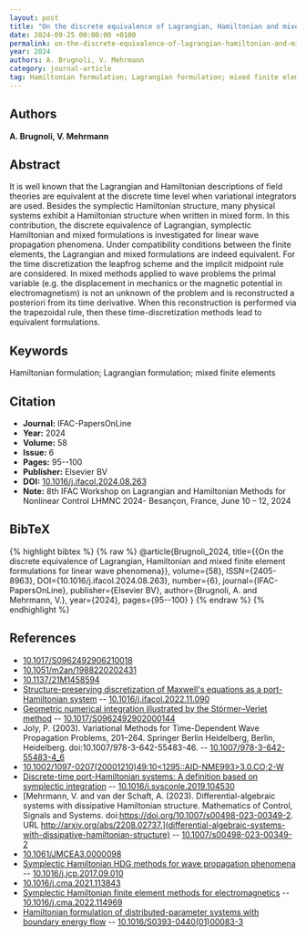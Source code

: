```yaml
---
layout: post
title: "On the discrete equivalence of Lagrangian, Hamiltonian and mixed finite element formulations for linear wave phenomena"
date: 2024-09-25 00:00:00 +0100
permalink: on-the-discrete-equivalence-of-lagrangian-hamiltonian-and-mixed-finite-element-formulations-for-linear-wave-phenomena
year: 2024
authors: A. Brugnoli, V. Mehrmann
category: journal-article
tag: Hamiltonian formulation; Lagrangian formulation; mixed finite elements
---
```

 
## Authors
**A. Brugnoli, V. Mehrmann**
 
## Abstract
It is well known that the Lagrangian and Hamiltonian descriptions of field theories are equivalent at the discrete time level when variational integrators are used. Besides the symplectic Hamiltonian structure, many physical systems exhibit a Hamiltonian structure when written in mixed form. In this contribution, the discrete equivalence of Lagrangian, symplectic Hamiltonian and mixed formulations is investigated for linear wave propagation phenomena. Under compatibility conditions between the finite elements, the Lagrangian and mixed formulations are indeed equivalent. For the time discretization the leapfrog scheme and the implicit midpoint rule are considered. In mixed methods applied to wave problems the primal variable (e.g. the displacement in mechanics or the magnetic potential in electromagnetism) is not an unknown of the problem and is reconstructed a posteriori from its time derivative. When this reconstruction is performed via the trapezoidal rule, then these time-discretization methods lead to equivalent formulations.
 
## Keywords
Hamiltonian formulation; Lagrangian formulation; mixed finite elements
 
## Citation
- **Journal:** IFAC-PapersOnLine
- **Year:** 2024
- **Volume:** 58
- **Issue:** 6
- **Pages:** 95--100
- **Publisher:** Elsevier BV
- **DOI:** [10.1016/j.ifacol.2024.08.263](https://doi.org/10.1016/j.ifacol.2024.08.263)
- **Note:** 8th IFAC Workshop on Lagrangian and Hamiltonian Methods for Nonlinear Control LHMNC 2024- Besançon, France, June 10 – 12, 2024
 
## BibTeX
{% highlight bibtex %}
{% raw %}
@article{Brugnoli_2024,
  title={{On the discrete equivalence of Lagrangian, Hamiltonian and mixed finite element formulations for linear wave phenomena}},
  volume={58},
  ISSN={2405-8963},
  DOI={10.1016/j.ifacol.2024.08.263},
  number={6},
  journal={IFAC-PapersOnLine},
  publisher={Elsevier BV},
  author={Brugnoli, A. and Mehrmann, V.},
  year={2024},
  pages={95--100}
}
{% endraw %}
{% endhighlight %}
 
## References
- [10.1017/S0962492906210018](https://doi.org/10.1017/S0962492906210018)
- [10.1051/m2an/1988220202431](https://doi.org/10.1051/m2an/1988220202431)
- [10.1137/21M1458594](https://doi.org/10.1137/21M1458594)
- [Structure-preserving discretization of Maxwell's equations as a port-Hamiltonian system](structure-preserving-discretization-of-maxwell-s-equations-as-a-port-hamiltonian-system) -- [10.1016/j.ifacol.2022.11.090](https://doi.org/10.1016/j.ifacol.2022.11.090)
- [Geometric numerical integration illustrated by the Störmer–Verlet method](geometric-numerical-integration-illustrated-by-the-stormer-verlet-method) -- [10.1017/S0962492902000144](https://doi.org/10.1017/S0962492902000144)
- Joly, P. (2003). Variational Methods for Time-Dependent Wave Propagation Problems, 201–264. Springer Berlin Heidelberg, Berlin, Heidelberg. doi:10.1007/978-3-642-55483-46. -- [10.1007/978-3-642-55483-4_6](https://doi.org/10.1007/978-3-642-55483-4_6)
- [10.1002/1097-0207(20001210)49:10<1295::AID-NME993>3.0.CO;2-W](https://doi.org/10.1002/1097-0207(20001210)49:10<1295::AID-NME993>3.0.CO;2-W)
- [Discrete-time port-Hamiltonian systems: A definition based on symplectic integration](discrete-time-port-hamiltonian-systems-a-definition-based-on-symplectic-integration) -- [10.1016/j.sysconle.2019.104530](https://doi.org/10.1016/j.sysconle.2019.104530)
- [Mehrmann, V. and van der Schaft, A. (2023). Differential-algebraic systems with dissipative Hamiltonian structure. Mathematics of Control, Signals and Systems. doi:https://doi.org/10.1007/s00498-023-00349-2. URL http://arxiv.org/abs/2208.02737.](differential-algebraic-systems-with-dissipative-hamiltonian-structure) -- [10.1007/s00498-023-00349-2](https://doi.org/10.1007/s00498-023-00349-2)
- [10.1061/JMCEA3.0000098](https://doi.org/10.1061/JMCEA3.0000098)
- [Symplectic Hamiltonian HDG methods for wave propagation phenomena](symplectic-hamiltonian-hdg-methods-for-wave-propagation-phenomena) -- [10.1016/j.jcp.2017.09.010](https://doi.org/10.1016/j.jcp.2017.09.010)
- [10.1016/j.cma.2021.113843](https://doi.org/10.1016/j.cma.2021.113843)
- [Symplectic Hamiltonian finite element methods for electromagnetics](symplectic-hamiltonian-finite-element-methods-for-electromagnetics) -- [10.1016/j.cma.2022.114969](https://doi.org/10.1016/j.cma.2022.114969)
- [Hamiltonian formulation of distributed-parameter systems with boundary energy flow](hamiltonian-formulation-of-distributed-parameter-systems-with-boundary-energy-flow) -- [10.1016/S0393-0440(01)00083-3](https://doi.org/10.1016/S0393-0440(01)00083-3)


